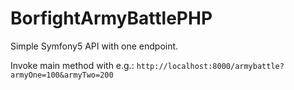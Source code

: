 # BorfightArmyBattlePHP

Simple Symfony5 API with one endpoint.

Invoke main method with e.g.:
`http://localhost:8000/armybattle?armyOne=100&armyTwo=200`
